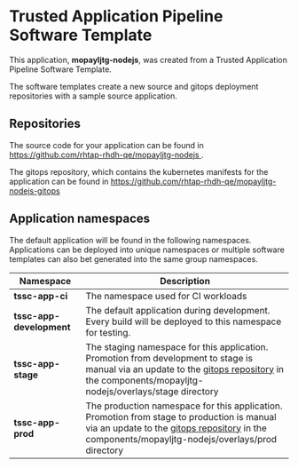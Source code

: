 # Trusted Application Pipeline Software Template

This application, **mopayljtg-nodejs**, was created from a Trusted Application Pipeline Software Template.

The software templates create a new source and gitops deployment repositories with a sample source application. 

## Repositories

The source code for your application can be found in [https://github.com/rhtap-rhdh-qe/mopayljtg-nodejs ](https://github.com/rhtap-rhdh-qe/mopayljtg-nodejs ).
 
The gitops repository, which contains the kubernetes manifests for the application can be found in 
[https://github.com/rhtap-rhdh-qe/mopayljtg-nodejs-gitops ](https://github.com/rhtap-rhdh-qe/mopayljtg-nodejs-gitops ) 

## Application namespaces 

The default application will be found in the following namespaces. Applications can be deployed into unique namespaces or multiple software templates can also bet generated into the same group namespaces.  

|  Namespace   |  Description   |  
| -------- | -------- |
| **tssc-app-ci** | The namespace used for CI workloads |
| **tssc-app-development** | The default application during development. Every build will be deployed to this namespace for testing. |
| **tssc-app-stage** | The staging namespace for this application. Promotion from development to stage is manual via an update to the [gitops repository](https://github.com/rhtap-rhdh-qe/mopayljtg-nodejs-gitops ) in the components/mopayljtg-nodejs/overlays/stage directory |
| **tssc-app-prod** | The production namespace for this application. Promotion from stage to production is manual via an update to the [gitops repository](https://github.com/rhtap-rhdh-qe/mopayljtg-nodejs-gitops ) in the components/mopayljtg-nodejs/overlays/prod directory |